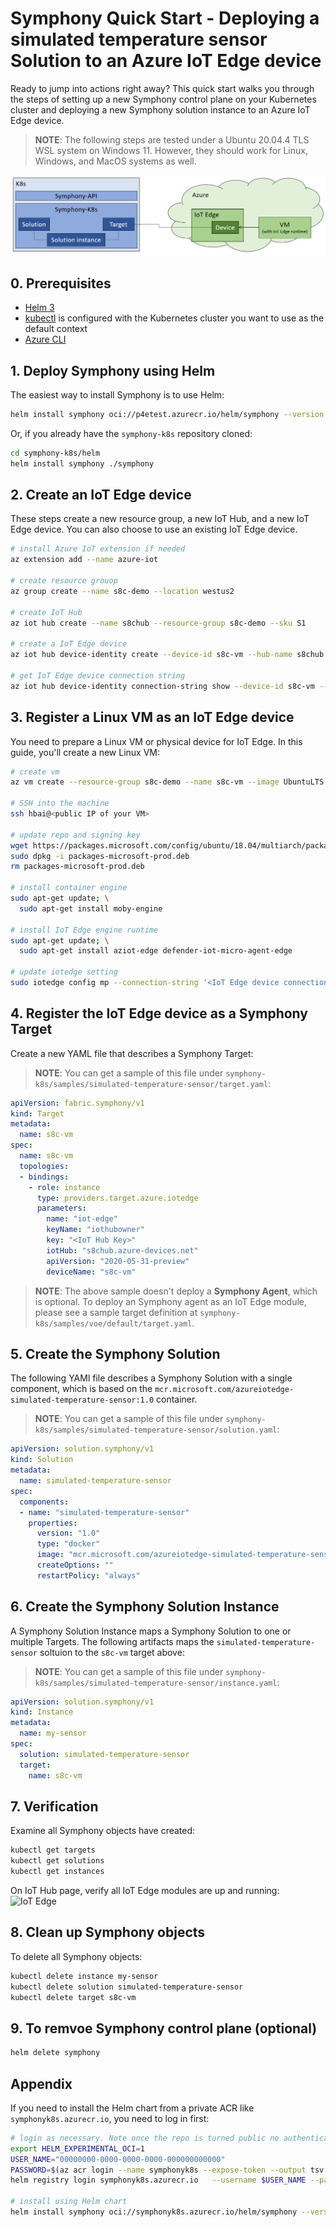 # Symphony Quick Start - Deploying a simulated temperature sensor Solution to an Azure IoT Edge device
Ready to jump into actions right away? This quick start walks you through the steps of setting up a new Symphony control plane on your Kubernetes cluster and deploying a new Symphony solution instance to an Azure IoT Edge device.

> **NOTE**: The following steps are tested under a Ubuntu 20.04.4 TLS WSL system on Windows 11. However, they should work for Linux, Windows, and MacOS systems as well.

![IoT Edge](../../assets/quick-start-iot-edge.png)

## 0. Prerequisites

* [Helm 3](https://helm.sh/)
* [kubectl](https://kubernetes.io/docs/reference/kubectl/kubectl/) is configured with the Kubernetes cluster you want to use as the default context
* [Azure CLI](https://docs.microsoft.com/en-us/cli/azure/)
## 1. Deploy Symphony using Helm

The easiest way to install Symphony is to use Helm:
```bash
helm install symphony oci://p4etest.azurecr.io/helm/symphony --version 0.1.26
```

Or, if you already have the ```symphony-k8s``` repository cloned:
```bash
cd symphony-k8s/helm
helm install symphony ./symphony
```

## 2. Create an IoT Edge device
These steps create a new resource group, a new IoT Hub, and a new IoT Edge device. You can also choose to use an existing IoT Edge device.
```bash
# install Azure IoT extension if needed
az extension add --name azure-iot

# create resource grouop
az group create --name s8c-demo --location westus2

# create IoT Hub
az iot hub create --name s8chub --resource-group s8c-demo --sku S1

# create a IoT Edge device
az iot hub device-identity create --device-id s8c-vm --hub-name s8chub --edge-enabled

# get IoT Edge device connection string
az iot hub device-identity connection-string show --device-id s8c-vm --resource-group s8c-demo --hub-name s8chub
```
## 3. Register a Linux VM as an IoT Edge device
You need to prepare a Linux VM or physical device for IoT Edge. In this guide, you'll create a new Linux VM:
```bash
# create vm
az vm create --resource-group s8c-demo --name s8c-vm --image UbuntuLTS --admin-username hbai --generate-ssh-keys --size Standard_D2s_v5

# SSH into the machine
ssh hbai@<public IP of your VM>

# update repo and signing key
wget https://packages.microsoft.com/config/ubuntu/18.04/multiarch/packages-microsoft-prod.deb -O packages-microsoft-prod.deb
sudo dpkg -i packages-microsoft-prod.deb
rm packages-microsoft-prod.deb

# install container engine
sudo apt-get update; \
  sudo apt-get install moby-engine

# install IoT Edge engine runtime
sudo apt-get update; \
  sudo apt-get install aziot-edge defender-iot-micro-agent-edge

# update iotedge setting
sudo iotedge config mp --connection-string '<IoT Edge device connection string>'
```
## 4. Register the IoT Edge device as a Symphony Target
Create a new YAML file that describes a Symphony Target:

> **NOTE**: You can get a sample of this file under ```symphony-k8s/samples/simulated-temperature-sensor/target.yaml```:

```yaml
apiVersion: fabric.symphony/v1
kind: Target
metadata:
  name: s8c-vm
spec:
  name: s8c-vm
  topologies:
  - bindings:
    - role: instance
      type: providers.target.azure.iotedge
      parameters:
        name: "iot-edge"
        keyName: "iothubowner"
        key: "<IoT Hub Key>"
        iotHub: "s8chub.azure-devices.net"
        apiVersion: "2020-05-31-preview"
        deviceName: "s8c-vm"
```

> **NOTE**: The above sample doesn't deploy a **Symphony Agent**, which is optional. To deploy an Symphony agent as an  IoT Edge module, please see a sample target definition at ```symphony-k8s/samples/voe/default/target.yaml```.
## 5. Create the Symphony Solution
The following YAMl file describes a Symphony Solution with a single component, which is based on the ```mcr.microsoft.com/azureiotedge-simulated-temperature-sensor:1.0``` container.

> **NOTE**: You can get a sample of this file under ```symphony-k8s/samples/simulated-temperature-sensor/solution.yaml```:

```yaml
apiVersion: solution.symphony/v1
kind: Solution
metadata:
  name: simulated-temperature-sensor
spec:
  components:
  - name: "simulated-temperature-sensor"
    properties:
      version: "1.0"
      type: "docker"
      image: "mcr.microsoft.com/azureiotedge-simulated-temperature-sensor:1.0"
      createOptions: ""
      restartPolicy: "always"
```

## 6. Create the Symphony Solution Instance
A Symphony Solution Instance maps a Symphony Solution to one or multiple Targets. The following artifacts maps the ```simulated-temperature-sensor``` soltuion to the ```s8c-vm``` target above:
> **NOTE**: You can get a sample of this file under ```symphony-k8s/samples/simulated-temperature-sensor/instance.yaml```:
```yaml
apiVersion: solution.symphony/v1
kind: Instance
metadata:
  name: my-sensor
spec:
  solution: simulated-temperature-sensor
  target:
    name: s8c-vm
```

## 7. Verification
Examine all Symphony objects have created:
```bash
kubectl get targets
kubectl get solutions
kubectl get instances
```
On IoT Hub page, verify all IoT Edge modules are up and running:
![IoT Edge](../images/iot-edge.png)

## 8. Clean up Symphony objects
To delete all Symphony objects:
```bash
kubectl delete instance my-sensor
kubectl delete solution simulated-temperature-sensor
kubectl delete target s8c-vm
```
## 9. To remvoe Symphony control plane (optional)
```bash
helm delete symphony
```

## Appendix

If you need to install the Helm chart from a private ACR like ```symphonyk8s.azurecr.io```, you need to log in first:
```bash
# login as necessary. Note once the repo is turned public no authentication is needed
export HELM_EXPERIMENTAL_OCI=1
USER_NAME="00000000-0000-0000-0000-000000000000"
PASSWORD=$(az acr login --name symphonyk8s --expose-token --output tsv --query accessToken)
helm registry login symphonyk8s.azurecr.io   --username $USER_NAME --password $PASSWORD

# install using Helm chart
helm install symphony oci://symphonyk8s.azurecr.io/helm/symphony --version 0.1.22
```
